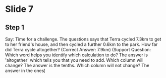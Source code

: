 # Slide 7

## Step 1

Say: Time for a challenge. The questions says that Terra cycled 7.3km to get to her friend's house, and then cycled a further 0.6km to the park. How far did Terra cycle altogether? (Correct Answer: 7.9km) (Support Question: Which word helps you identify which calculation to do? The answer is 'altogether' which tells you that you need to add. Which column will change? The answer is the tenths. Which column will not change? The answer in the ones)
